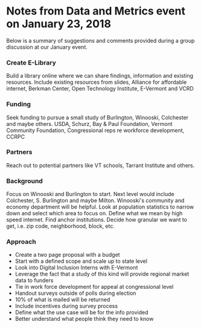 # Notes from Data and Metrics event on January 23, 2018
Below is a summary of suggestions and comments provided during a group discussion at our January event. 

### Create E-Library
Build a library online where we can share findings, information and existing resources. Include existing resources from slides, Alliance for affordable internet, Berkman Center, Open Technology Institute, E-Vermont and VCRD

### Funding 
Seek funding to pursue a small study of Burlington, Winooski, Colchester and maybe others. USDA, Schurz, Bay & Paul Foundation, Vermont Community Foundation, Congressional reps re workforce development, CCRPC

### Partners
Reach out to potential partners like VT schools, Tarrant Institute and others. 

### Background
Focus on Winooski and Burlington to start. Next level would include Colchester, S. Burlington and maybe Milton. Winooski's community and economy department will be helpful. Look at population statistics to narrow down and select which area to focus on. Define what we mean by high speed internet. Find anchor institutions. Decide how granular we want to get, i.e. zip code, neighborhood, block, etc.  

### Approach
* Create a two page proposal with a budget 
* Start with a defined scope and scale up to state level
* Look into Digital Inclusion Interns with E-Vermont
* Leverage the fact that a study of this kind will provide regional market data to funders
* Tie in work force development for appeal at congressional level
* Handout surveys outside of polls during election
* 10% of what is mailed will be returned
* Include incentives during survey process
* Define what the use case will be for the info provided
* Better understand what people think they need to know
